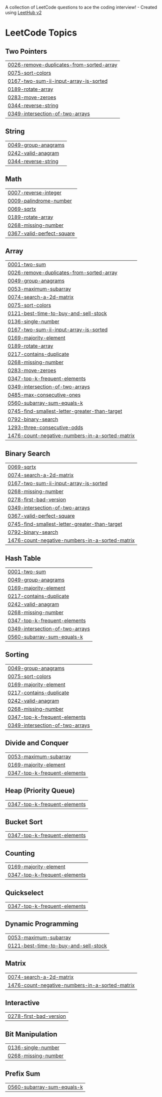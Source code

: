 A collection of LeetCode questions to ace the coding interview! - Created using [LeetHub v2](https://github.com/arunbhardwaj/LeetHub-2.0)
<!---LeetCode Topics Start-->
# LeetCode Topics
## Two Pointers
|  |
| ------- |
| [0026-remove-duplicates-from-sorted-array](https://github.com/Abhishekborad001/DSA_Practice/tree/master/0026-remove-duplicates-from-sorted-array) |
| [0075-sort-colors](https://github.com/Abhishekborad001/DSA_Practice/tree/master/0075-sort-colors) |
| [0167-two-sum-ii-input-array-is-sorted](https://github.com/Abhishekborad001/DSA_Practice/tree/master/0167-two-sum-ii-input-array-is-sorted) |
| [0189-rotate-array](https://github.com/Abhishekborad001/DSA_Practice/tree/master/0189-rotate-array) |
| [0283-move-zeroes](https://github.com/Abhishekborad001/DSA_Practice/tree/master/0283-move-zeroes) |
| [0344-reverse-string](https://github.com/Abhishekborad001/DSA_Practice/tree/master/0344-reverse-string) |
| [0349-intersection-of-two-arrays](https://github.com/Abhishekborad001/DSA_Practice/tree/master/0349-intersection-of-two-arrays) |
## String
|  |
| ------- |
| [0049-group-anagrams](https://github.com/Abhishekborad001/DSA_Practice/tree/master/0049-group-anagrams) |
| [0242-valid-anagram](https://github.com/Abhishekborad001/DSA_Practice/tree/master/0242-valid-anagram) |
| [0344-reverse-string](https://github.com/Abhishekborad001/DSA_Practice/tree/master/0344-reverse-string) |
## Math
|  |
| ------- |
| [0007-reverse-integer](https://github.com/Abhishekborad001/DSA_Practice/tree/master/0007-reverse-integer) |
| [0009-palindrome-number](https://github.com/Abhishekborad001/DSA_Practice/tree/master/0009-palindrome-number) |
| [0069-sqrtx](https://github.com/Abhishekborad001/DSA_Practice/tree/master/0069-sqrtx) |
| [0189-rotate-array](https://github.com/Abhishekborad001/DSA_Practice/tree/master/0189-rotate-array) |
| [0268-missing-number](https://github.com/Abhishekborad001/DSA_Practice/tree/master/0268-missing-number) |
| [0367-valid-perfect-square](https://github.com/Abhishekborad001/DSA_Practice/tree/master/0367-valid-perfect-square) |
## Array
|  |
| ------- |
| [0001-two-sum](https://github.com/Abhishekborad001/DSA_Practice/tree/master/0001-two-sum) |
| [0026-remove-duplicates-from-sorted-array](https://github.com/Abhishekborad001/DSA_Practice/tree/master/0026-remove-duplicates-from-sorted-array) |
| [0049-group-anagrams](https://github.com/Abhishekborad001/DSA_Practice/tree/master/0049-group-anagrams) |
| [0053-maximum-subarray](https://github.com/Abhishekborad001/DSA_Practice/tree/master/0053-maximum-subarray) |
| [0074-search-a-2d-matrix](https://github.com/Abhishekborad001/DSA_Practice/tree/master/0074-search-a-2d-matrix) |
| [0075-sort-colors](https://github.com/Abhishekborad001/DSA_Practice/tree/master/0075-sort-colors) |
| [0121-best-time-to-buy-and-sell-stock](https://github.com/Abhishekborad001/DSA_Practice/tree/master/0121-best-time-to-buy-and-sell-stock) |
| [0136-single-number](https://github.com/Abhishekborad001/DSA_Practice/tree/master/0136-single-number) |
| [0167-two-sum-ii-input-array-is-sorted](https://github.com/Abhishekborad001/DSA_Practice/tree/master/0167-two-sum-ii-input-array-is-sorted) |
| [0169-majority-element](https://github.com/Abhishekborad001/DSA_Practice/tree/master/0169-majority-element) |
| [0189-rotate-array](https://github.com/Abhishekborad001/DSA_Practice/tree/master/0189-rotate-array) |
| [0217-contains-duplicate](https://github.com/Abhishekborad001/DSA_Practice/tree/master/0217-contains-duplicate) |
| [0268-missing-number](https://github.com/Abhishekborad001/DSA_Practice/tree/master/0268-missing-number) |
| [0283-move-zeroes](https://github.com/Abhishekborad001/DSA_Practice/tree/master/0283-move-zeroes) |
| [0347-top-k-frequent-elements](https://github.com/Abhishekborad001/DSA_Practice/tree/master/0347-top-k-frequent-elements) |
| [0349-intersection-of-two-arrays](https://github.com/Abhishekborad001/DSA_Practice/tree/master/0349-intersection-of-two-arrays) |
| [0485-max-consecutive-ones](https://github.com/Abhishekborad001/DSA_Practice/tree/master/0485-max-consecutive-ones) |
| [0560-subarray-sum-equals-k](https://github.com/Abhishekborad001/DSA_Practice/tree/master/0560-subarray-sum-equals-k) |
| [0745-find-smallest-letter-greater-than-target](https://github.com/Abhishekborad001/DSA_Practice/tree/master/0745-find-smallest-letter-greater-than-target) |
| [0792-binary-search](https://github.com/Abhishekborad001/DSA_Practice/tree/master/0792-binary-search) |
| [1293-three-consecutive-odds](https://github.com/Abhishekborad001/DSA_Practice/tree/master/1293-three-consecutive-odds) |
| [1476-count-negative-numbers-in-a-sorted-matrix](https://github.com/Abhishekborad001/DSA_Practice/tree/master/1476-count-negative-numbers-in-a-sorted-matrix) |
## Binary Search
|  |
| ------- |
| [0069-sqrtx](https://github.com/Abhishekborad001/DSA_Practice/tree/master/0069-sqrtx) |
| [0074-search-a-2d-matrix](https://github.com/Abhishekborad001/DSA_Practice/tree/master/0074-search-a-2d-matrix) |
| [0167-two-sum-ii-input-array-is-sorted](https://github.com/Abhishekborad001/DSA_Practice/tree/master/0167-two-sum-ii-input-array-is-sorted) |
| [0268-missing-number](https://github.com/Abhishekborad001/DSA_Practice/tree/master/0268-missing-number) |
| [0278-first-bad-version](https://github.com/Abhishekborad001/DSA_Practice/tree/master/0278-first-bad-version) |
| [0349-intersection-of-two-arrays](https://github.com/Abhishekborad001/DSA_Practice/tree/master/0349-intersection-of-two-arrays) |
| [0367-valid-perfect-square](https://github.com/Abhishekborad001/DSA_Practice/tree/master/0367-valid-perfect-square) |
| [0745-find-smallest-letter-greater-than-target](https://github.com/Abhishekborad001/DSA_Practice/tree/master/0745-find-smallest-letter-greater-than-target) |
| [0792-binary-search](https://github.com/Abhishekborad001/DSA_Practice/tree/master/0792-binary-search) |
| [1476-count-negative-numbers-in-a-sorted-matrix](https://github.com/Abhishekborad001/DSA_Practice/tree/master/1476-count-negative-numbers-in-a-sorted-matrix) |
## Hash Table
|  |
| ------- |
| [0001-two-sum](https://github.com/Abhishekborad001/DSA_Practice/tree/master/0001-two-sum) |
| [0049-group-anagrams](https://github.com/Abhishekborad001/DSA_Practice/tree/master/0049-group-anagrams) |
| [0169-majority-element](https://github.com/Abhishekborad001/DSA_Practice/tree/master/0169-majority-element) |
| [0217-contains-duplicate](https://github.com/Abhishekborad001/DSA_Practice/tree/master/0217-contains-duplicate) |
| [0242-valid-anagram](https://github.com/Abhishekborad001/DSA_Practice/tree/master/0242-valid-anagram) |
| [0268-missing-number](https://github.com/Abhishekborad001/DSA_Practice/tree/master/0268-missing-number) |
| [0347-top-k-frequent-elements](https://github.com/Abhishekborad001/DSA_Practice/tree/master/0347-top-k-frequent-elements) |
| [0349-intersection-of-two-arrays](https://github.com/Abhishekborad001/DSA_Practice/tree/master/0349-intersection-of-two-arrays) |
| [0560-subarray-sum-equals-k](https://github.com/Abhishekborad001/DSA_Practice/tree/master/0560-subarray-sum-equals-k) |
## Sorting
|  |
| ------- |
| [0049-group-anagrams](https://github.com/Abhishekborad001/DSA_Practice/tree/master/0049-group-anagrams) |
| [0075-sort-colors](https://github.com/Abhishekborad001/DSA_Practice/tree/master/0075-sort-colors) |
| [0169-majority-element](https://github.com/Abhishekborad001/DSA_Practice/tree/master/0169-majority-element) |
| [0217-contains-duplicate](https://github.com/Abhishekborad001/DSA_Practice/tree/master/0217-contains-duplicate) |
| [0242-valid-anagram](https://github.com/Abhishekborad001/DSA_Practice/tree/master/0242-valid-anagram) |
| [0268-missing-number](https://github.com/Abhishekborad001/DSA_Practice/tree/master/0268-missing-number) |
| [0347-top-k-frequent-elements](https://github.com/Abhishekborad001/DSA_Practice/tree/master/0347-top-k-frequent-elements) |
| [0349-intersection-of-two-arrays](https://github.com/Abhishekborad001/DSA_Practice/tree/master/0349-intersection-of-two-arrays) |
## Divide and Conquer
|  |
| ------- |
| [0053-maximum-subarray](https://github.com/Abhishekborad001/DSA_Practice/tree/master/0053-maximum-subarray) |
| [0169-majority-element](https://github.com/Abhishekborad001/DSA_Practice/tree/master/0169-majority-element) |
| [0347-top-k-frequent-elements](https://github.com/Abhishekborad001/DSA_Practice/tree/master/0347-top-k-frequent-elements) |
## Heap (Priority Queue)
|  |
| ------- |
| [0347-top-k-frequent-elements](https://github.com/Abhishekborad001/DSA_Practice/tree/master/0347-top-k-frequent-elements) |
## Bucket Sort
|  |
| ------- |
| [0347-top-k-frequent-elements](https://github.com/Abhishekborad001/DSA_Practice/tree/master/0347-top-k-frequent-elements) |
## Counting
|  |
| ------- |
| [0169-majority-element](https://github.com/Abhishekborad001/DSA_Practice/tree/master/0169-majority-element) |
| [0347-top-k-frequent-elements](https://github.com/Abhishekborad001/DSA_Practice/tree/master/0347-top-k-frequent-elements) |
## Quickselect
|  |
| ------- |
| [0347-top-k-frequent-elements](https://github.com/Abhishekborad001/DSA_Practice/tree/master/0347-top-k-frequent-elements) |
## Dynamic Programming
|  |
| ------- |
| [0053-maximum-subarray](https://github.com/Abhishekborad001/DSA_Practice/tree/master/0053-maximum-subarray) |
| [0121-best-time-to-buy-and-sell-stock](https://github.com/Abhishekborad001/DSA_Practice/tree/master/0121-best-time-to-buy-and-sell-stock) |
## Matrix
|  |
| ------- |
| [0074-search-a-2d-matrix](https://github.com/Abhishekborad001/DSA_Practice/tree/master/0074-search-a-2d-matrix) |
| [1476-count-negative-numbers-in-a-sorted-matrix](https://github.com/Abhishekborad001/DSA_Practice/tree/master/1476-count-negative-numbers-in-a-sorted-matrix) |
## Interactive
|  |
| ------- |
| [0278-first-bad-version](https://github.com/Abhishekborad001/DSA_Practice/tree/master/0278-first-bad-version) |
## Bit Manipulation
|  |
| ------- |
| [0136-single-number](https://github.com/Abhishekborad001/DSA_Practice/tree/master/0136-single-number) |
| [0268-missing-number](https://github.com/Abhishekborad001/DSA_Practice/tree/master/0268-missing-number) |
## Prefix Sum
|  |
| ------- |
| [0560-subarray-sum-equals-k](https://github.com/Abhishekborad001/DSA_Practice/tree/master/0560-subarray-sum-equals-k) |
<!---LeetCode Topics End-->